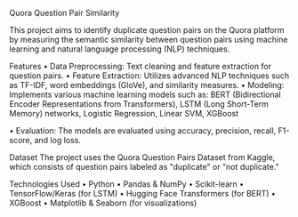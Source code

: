 Quora Question Pair Similarity

This project aims to identify duplicate question pairs on the Quora platform by measuring the semantic similarity between question pairs using machine learning and natural language processing (NLP) techniques.

Features
•	Data Preprocessing: Text cleaning and feature extraction for question pairs.
•	Feature Extraction: Utilizes advanced NLP techniques such as TF-IDF, word embeddings (GloVe), and similarity measures.
•	Modeling: Implements various machine learning models such as:
	BERT (Bidirectional Encoder Representations from Transformers), LSTM (Long Short-Term Memory) networks, Logistic Regression, Linear SVM, XGBoost

•	Evaluation: The models are evaluated using accuracy, precision, recall, F1-score, and log loss.

Dataset
The project uses the Quora Question Pairs Dataset from Kaggle, which consists of question pairs labeled as "duplicate" or "not duplicate."

Technologies Used
•	Python
•	Pandas & NumPy
•	Scikit-learn
•	TensorFlow/Keras (for LSTM)
•	Hugging Face Transformers (for BERT)
•	XGBoost
•	Matplotlib & Seaborn (for visualizations)
